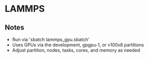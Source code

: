 # LAMMPS

## Notes
- Run via 'sbatch lammps_gpu.sbatch'
- Uses GPUs via the development, gpgpu-1, or v100x8 partitions
- Adjust partition, nodes, tasks, cores, and memory as needed

